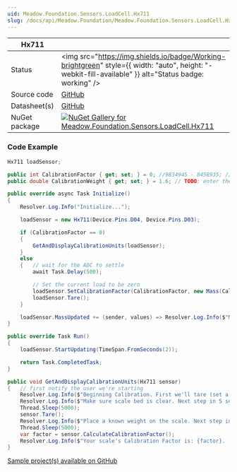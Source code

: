 ```yaml
---
uid: Meadow.Foundation.Sensors.LoadCell.Hx711
slug: /docs/api/Meadow.Foundation/Meadow.Foundation.Sensors.LoadCell.Hx711
---
```


| Hx711 | |
|--------|--------|
| Status | <img src="https://img.shields.io/badge/Working-brightgreen" style={{ width: "auto", height: "-webkit-fill-available" }} alt="Status badge: working" /> |
| Source code | [GitHub](https://github.com/WildernessLabs/Meadow.Foundation/tree/main/Source/Meadow.Foundation.Peripherals/Sensors.LoadCell.Hx711) |
| Datasheet(s) | [GitHub](https://github.com/WildernessLabs/Meadow.Foundation/tree/main/Source/Meadow.Foundation.Peripherals/Sensors.LoadCell.Hx711/Datasheet) |
| NuGet package | <a href="https://www.nuget.org/packages/Meadow.Foundation.Sensors.LoadCell.Hx711/" target="_blank"><img src="https://img.shields.io/nuget/v/Meadow.Foundation.Sensors.LoadCell.Hx711.svg?label=Meadow.Foundation.Sensors.LoadCell.Hx711" alt="NuGet Gallery for Meadow.Foundation.Sensors.LoadCell.Hx711" /></a> |

### Code Example

```csharp
Hx711 loadSensor;

public int CalibrationFactor { get; set; } = 0; //9834945 - 8458935; // TODO: change this based on your scale (using the method provided below)
public double CalibrationWeight { get; set; } = 1.6; // TODO: enter the known-weight (in units below) you used in calibration

public override async Task Initialize()
{
    Resolver.Log.Info("Initialize...");

    loadSensor = new Hx711(Device.Pins.D04, Device.Pins.D03);

    if (CalibrationFactor == 0)
    {
        GetAndDisplayCalibrationUnits(loadSensor);
    }
    else
    {   // wait for the ADC to settle
        await Task.Delay(500);

        // Set the current load to be zero
        loadSensor.SetCalibrationFactor(CalibrationFactor, new Mass(CalibrationWeight, Mass.UnitType.Grams));
        loadSensor.Tare();
    }

    loadSensor.MassUpdated += (sender, values) => Resolver.Log.Info($"Mass is now returned {values.New.Grams:N2}g");
}

public override Task Run()
{
    loadSensor.StartUpdating(TimeSpan.FromSeconds(2));

    return Task.CompletedTask;
}

public void GetAndDisplayCalibrationUnits(Hx711 sensor)
{   // first notify the user we're starting
    Resolver.Log.Info($"Beginning Calibration. First we'll tare (set a zero).");
    Resolver.Log.Info($"Make sure scale bed is clear. Next step in 5 seconds...");
    Thread.Sleep(5000);
    sensor.Tare();
    Resolver.Log.Info($"Place a known weight on the scale. Next step in 5 seconds...");
    Thread.Sleep(5000);
    var factor = sensor.CalculateCalibrationFactor();
    Resolver.Log.Info($"Your scale's Calibration Factor is: {factor}.  Enter this into the code for future use.");
}

```

[Sample project(s) available on GitHub](https://github.com/WildernessLabs/Meadow.Foundation/tree/main/Source/Meadow.Foundation.Peripherals/Sensors.LoadCell.Hx711/Samples/Hx711_Sample)

